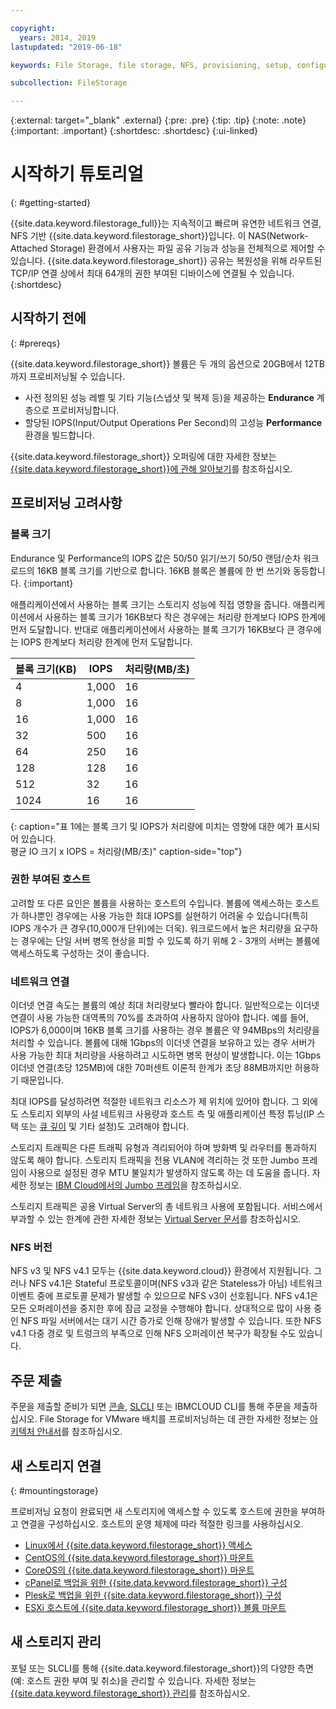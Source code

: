 ```yaml
---

copyright:
  years: 2014, 2019
lastupdated: "2019-06-18"

keywords: File Storage, file storage, NFS, provisioning, setup, configuration, mounting storage

subcollection: FileStorage

---
```

{:external: target="_blank" .external}
{:pre: .pre}
{:tip: .tip}
{:note: .note}
{:important: .important}
 {:shortdesc: .shortdesc}
 {:ui-linked}


# 시작하기 튜토리얼
{: #getting-started}

{{site.data.keyword.filestorage_full}}는 지속적이고 빠르며 유연한 네트워크 연결, NFS 기반 {{site.data.keyword.filestorage_short}}입니다. 이 NAS(Network-Attached Storage) 환경에서 사용자는 파일 공유 기능과 성능을 전체적으로 제어할 수 있습니다. {{site.data.keyword.filestorage_short}} 공유는 복원성을 위해 라우트된 TCP/IP 연결 상에서 최대 64개의 권한 부여된 디바이스에 연결될 수 있습니다.
{:shortdesc}

## 시작하기 전에
{: #prereqs}

{{site.data.keyword.filestorage_short}} 볼륨은 두 개의 옵션으로 20GB에서 12TB까지 프로비저닝될 수 있습니다. <br/>
- 사전 정의된 성능 레벨 및 기타 기능(스냅샷 및 복제 등)을 제공하는 **Endurance** 계층으로 프로비저닝합니다.
- 할당된 IOPS(Input/Output Operations Per Second)의 고성능 **Performance** 환경을 빌드합니다.

{{site.data.keyword.filestorage_short}} 오퍼링에 대한 자세한 정보는 [{{site.data.keyword.filestorage_short}}에 관해 알아보기](/docs/infrastructure/FileStorage?topic=FileStorage-about)를 참조하십시오.

## 프로비저닝 고려사항

### 블록 크기

Endurance 및 Performance의 IOPS 값은 50/50 읽기/쓰기 50/50 랜덤/순차 워크로드의 16KB 블록 크기를 기반으로 합니다. 16KB 블록은 볼륨에 한 번 쓰기와 동등합니다.
{:important}

애플리케이션에서 사용하는 블록 크기는 스토리지 성능에 직접 영향을 줍니다. 애플리케이션에서 사용하는 블록 크기가 16KB보다 작은 경우에는 처리량 한계보다 IOPS 한계에 먼저 도달합니다. 반대로 애플리케이션에서 사용하는 블록 크기가 16KB보다 큰 경우에는 IOPS 한계보다 처리량 한계에 먼저 도달합니다.

|블록 크기(KB) |IOPS |처리량(MB/초) |
|-----|-----|-----|
|4 |1,000 |16 |
|8 |1,000 |16 |
|16 |1,000 |16 |
|32 |500 |16 |
|64 |250 |16 |
|128 |128 |16 |
|512 |32 |16 |
|1024 |16 |16 |
{: caption="표 1에는 블록 크기 및 IOPS가 처리량에 미치는 영향에 대한 예가 표시되어 있습니다.<br/>평균 IO 크기 x IOPS = 처리량(MB/초)" caption-side="top"}

### 권한 부여된 호스트

고려할 또 다른 요인은 볼륨을 사용하는 호스트의 수입니다. 볼륨에 액세스하는 호스트가 하나뿐인 경우에는 사용 가능한 최대 IOPS를 실현하기 어려울 수 있습니다(특히 IOPS 개수가 큰 경우(10,000개 단위)에는 더욱). 워크로드에서 높은 처리량을 요구하는 경우에는 단일 서버 병목 현상을 피할 수 있도록 하기 위해 2 - 3개의 서버는 볼륨에 액세스하도록 구성하는 것이 좋습니다.

### 네트워크 연결

이더넷 연결 속도는 볼륨의 예상 최대 처리량보다 빨라야 합니다. 일반적으로는 이더넷 연결이 사용 가능한 대역폭의 70%를 초과하여 사용하지 않아야 합니다. 예를 들어, IOPS가 6,000이며 16KB 블록 크기를 사용하는 경우 볼륨은 약 94MBps의 처리량을 처리할 수 있습니다. 볼륨에 대해 1Gbps의 이더넷 연결을 보유하고 있는 경우 서버가 사용 가능한 최대 처리량을 사용하려고 시도하면 병목 현상이 발생합니다. 이는 1Gbps 이더넷 연결(초당 125MB)에 대한 70퍼센트 이론적 한계가 초당 88MB까지만 허용하기 때문입니다.

최대 IOPS를 달성하려면 적절한 네트워크 리소스가 제 위치에 있어야 합니다. 그 외에도 스토리지 외부의 사설 네트워크 사용량과 호스트 측 및 애플리케이션 특정 튜닝(IP 스택 또는 [큐 깊이](/docs/infrastructure/FileStorage?topic=FileStorage-hostqueuesettings) 및 기타 설정)도 고려해야 합니다.

스토리지 트래픽은 다른 트래픽 유형과 격리되어야 하며 방화벽 및 라우터를 통과하지 않도록 해야 합니다. 스토리지 트래픽을 전용 VLAN에 격리하는 것 또한 Jumbo 프레임이 사용으로 설정된 경우 MTU 불일치가 발생하지 않도록 하는 데 도움을 줍니다. 자세한 정보는 [IBM Cloud에서의 Jumbo 프레임](/docs/FileStorage?topic=FileStorage-jumboframes)을 참조하십시오.

스토리지 트래픽은 공용 Virtual Server의 총 네트워크 사용에 포함됩니다. 서비스에서 부과할 수 있는 한계에 관한 자세한 정보는 [Virtual Server 문서](/docs/vsi?topic=virtual-servers-about-public-virtual-servers)를 참조하십시오.

### NFS 버전

NFS v3 및 NFS v4.1 모두는 {{site.data.keyword.cloud}} 환경에서 지원됩니다. 그러나 NFS v4.1은 Stateful 프로토콜이며(NFS v3과 같은 Stateless가 아님) 네트워크 이벤트 중에 프로토콜 문제가 발생할 수 있으므로 NFS v3이 선호됩니다. NFS v4.1은 모든 오퍼레이션을 중지한 후에 잠금 교정을 수행해야 합니다. 상대적으로 많이 사용 중인 NFS 파일 서버에서는 대기 시간 증가로 인해 장애가 발생할 수 있습니다. 또한 NFS v4.1 다중 경로 및 트렁크의 부족으로 인해 NFS 오퍼레이션 복구가 확장될 수도 있습니다.

## 주문 제출

주문을 제출할 준비가 되면 [콘솔](/docs/infrastructure/FileStorage?topic=FileStorage-orderingConsole), [SLCLI](/docs/infrastructure/FileStorage?topic=FileStorage-orderingSLCLI) 또는 IBMCLOUD CLI를 통해 주문을 제출하십시오. File Storage for VMware 배치를 프로비저닝하는 데 관한 자세한 정보는 [아키텍처 안내서](/docs/infrastructure/FileStorage?topic=FileStorage-architectureguide)를 참조하십시오.

## 새 스토리지 연결
{: #mountingstorage}

프로비저닝 요청이 완료되면 새 스토리지에 액세스할 수 있도록 호스트에 권한을 부여하고 연결을 구성하십시오. 호스트의 운영 체제에 따라 적절한 링크를 사용하십시오.
- [Linux에서 {{site.data.keyword.filestorage_short}} 액세스](/docs/infrastructure/FileStorage?topic=FileStorage-mountingLinux)
- [CentOS의 {{site.data.keyword.filestorage_short}} 마운트](/docs/infrastructure/FileStorage?topic=FileStorage-mountingCentOS)
- [CoreOS의 {{site.data.keyword.filestorage_short}} 마운트](/docs/infrastructure/FileStorage?topic=FileStorage-mountingCoreOS)
- [cPanel로 백업을 위한 {{site.data.keyword.filestorage_short}} 구성](/docs/infrastructure/FileStorage?topic=FileStorage-cPanelBackups)
- [Plesk로 백업을 위한 {{site.data.keyword.filestorage_short}} 구성](/docs/infrastructure/FileStorage?topic=FileStorage-PleskBackup)
- [ESXi 호스트에 {{site.data.keyword.filestorage_short}} 볼륨 마운트](/docs/infrastructure/FileStorage?topic=FileStorage-architectureguide)

## 새 스토리지 관리

포털 또는 SLCLI를 통해 {{site.data.keyword.filestorage_short}}의 다양한 측면(예: 호스트 권한 부여 및 취소)을 관리할 수 있습니다. 자세한 정보는 [{{site.data.keyword.filestorage_short}} 관리](/docs/infrastructure/FileStorage?topic=FileStorage-managingstorage)를 참조하십시오.
